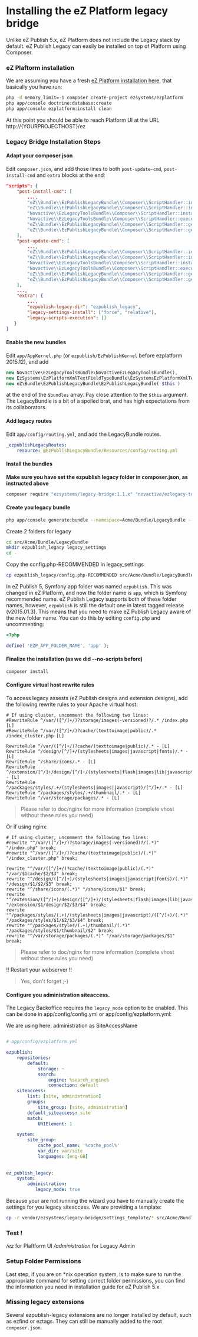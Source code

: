 # Installing the eZ Platform legacy bridge

Unlike eZ Publish 5.x, eZ Platform does not include the Legacy stack by default.
eZ Publish Legacy can easily be installed on top of Platform using Composer.

### eZ Plaftorm installation

We are assuming you have a fresh [eZ Platform installation here](https://www.ezplatform.com/), 
that basically you have run:

```bash
php -d memory_limit=-1 composer create-project ezsystems/ezplatform
php app/console doctrine:database:create
php app/console ezplatform:install clean
```

At this point you should be able to reach Platform UI at the URL http://{YOURPROJECTHOST}/ez

### Legacy Bridge Installation Steps

#### Adapt your composer.json

Edit `composer.json`, and add those lines to both `post-update-cmd`, `post-install-cmd` and `extra` blocks at the end:

```json
"scripts": {
    "post-install-cmd": [
        ...,
        "eZ\\Bundle\\EzPublishLegacyBundle\\Composer\\ScriptHandler::installAssets",
        "eZ\\Bundle\\EzPublishLegacyBundle\\Composer\\ScriptHandler::installLegacyBundlesExtensions",
        "Novactive\\EzLegacyToolsBundle\\Composer\\ScriptHandler::installLegacyBundlesSettings",
        "Novactive\\EzLegacyToolsBundle\\Composer\\ScriptHandler::executeLegacyScripts",
        "eZ\\Bundle\\EzPublishLegacyBundle\\Composer\\ScriptHandler::generateAutoloads",
        "eZ\\Bundle\\EzPublishLegacyBundle\\Composer\\ScriptHandler::generateKernelOverrideAutoloads",
    ],
    "post-update-cmd": [
        ...,
        "eZ\\Bundle\\EzPublishLegacyBundle\\Composer\\ScriptHandler::installAssets",
        "eZ\\Bundle\\EzPublishLegacyBundle\\Composer\\ScriptHandler::installLegacyBundlesExtensions",
        "Novactive\\EzLegacyToolsBundle\\Composer\\ScriptHandler::installLegacyBundlesSettings",
        "Novactive\\EzLegacyToolsBundle\\Composer\\ScriptHandler::executeLegacyScripts",
        "eZ\\Bundle\\EzPublishLegacyBundle\\Composer\\ScriptHandler::generateAutoloads",
        "eZ\\Bundle\\EzPublishLegacyBundle\\Composer\\ScriptHandler::generateKernelOverrideAutoloads",
    ],
    ...,
    "extra": {
        ...,
        "ezpublish-legacy-dir": "ezpublish_legacy",
        "legacy-settings-install": ["force", "relative"],
        "legacy-scripts-execution": []
   } 
}
```

#### Enable the new bundles

Edit `app/AppKernel.php` (or `ezpublish/EzPublishKernel` before ezplatform 2015.12), and add 

```php
new Novactive\EzLegacyToolsBundle\NovactiveEzLegacyToolsBundle(),
new EzSystems\EzPlatformXmlTextFieldTypeBundle\EzSystemsEzPlatformXmlTextFieldTypeBundle(),
new eZ\Bundle\EzPublishLegacyBundle\EzPublishLegacyBundle( $this )

```
at the end of the `$bundles` array. 
Pay close attention to the `$this` argument. The LegacyBundle is a bit  of a spoiled brat, and has high expectations 
from its collaborators.


#### Add legacy routes

Edit `app/config/routing.yml`, and add the LegacyBundle routes.

```yaml
_ezpublishLegacyRoutes:
    resource: @EzPublishLegacyBundle/Resources/config/routing.yml
```

#### Install the bundles

**Make sure you have set the ezpublish legacy folder in composer.json, as instructed above**

```bash
composer require "ezsystems/legacy-bridge:1.1.x" "novactive/ezlegacy-tools-bundle:dev-master" "ezsystems/ezplatform-xmltext-fieldtype" netgen/ngsymfonytools netgen/ezplatformsearch --no-scripts
```

#### Create you legacy bundle

```bash
php app/console generate:bundle --namespace=Acme/Bundle/LegacyBundle --format=annotation --bundle-name=AcmeLegacyBundle --dir=src -n
```

Create 2 folders for legacy

```bash
cd src/Acme/Bundle/LegacyBundle
mkdir ezpublish_legacy legacy_settings
cd -
```

Copy the config.php-RECOMMENDED in legacy_settings

```bash
cp ezpublish_legacy/config.php-RECOMMENDED src/Acme/Bundle/LegacyBundle/legacy_settings/config.php
```
In eZ Publish 5, Symfony app folder was named `ezpublish`. This was changed in eZ Platform, 
and now the folder name is `app`, which is Symfony recommended name. 
eZ Publish Legacy supports both of these folder names, however, `ezpublish` is still the default 
one in latest tagged release (v2015.01.3). This means that you need to make eZ Publish Legacy aware of the 
new folder name. You can do this by editing `config.php` and uncommenting:

```php
<?php

define( 'EZP_APP_FOLDER_NAME', 'app' );
```

#### Finalize the installation (as we did --no-scripts before)

```bash
composer install
```

#### Configure virtual host rewrite rules

To access legacy assests (eZ Publish designs and extension designs), add the following rewrite rules to your Apache virtual host:

```
# If using cluster, uncomment the following two lines:
#RewriteRule ^/var/([^/]+/)?storage/images(-versioned)?/.* /index.php [L]
#RewriteRule ^/var/([^/]+/)?cache/(texttoimage|public)/.* /index_cluster.php [L]

RewriteRule ^/var/([^/]+/)?cache/(texttoimage|public)/.* - [L]
RewriteRule ^/design/[^/]+/(stylesheets|images|javascript|fonts)/.* - [L]
RewriteRule ^/share/icons/.* - [L]
RewriteRule ^/extension/[^/]+/design/[^/]+/(stylesheets|flash|images|lib|javascripts?)/.* - [L]
RewriteRule ^/packages/styles/.+/(stylesheets|images|javascript)/[^/]+/.* - [L]
RewriteRule ^/packages/styles/.+/thumbnail/.* - [L]
RewriteRule ^/var/storage/packages/.* - [L]
```

> Please refer to doc/nginx for more information (complete vhost without these rules you need)

Or if using nginx:

```
# If using cluster, uncomment the following two lines:
#rewrite "^/var/([^/]+/)?storage/images(-versioned)?/(.*)" "/index.php" break;
#rewrite "^/var/([^/]+/)?cache/(texttoimage|public)/(.*)" "/index_cluster.php" break;

rewrite "^/var/([^/]+/)?cache/(texttoimage|public)/(.*)" "/var/$1cache/$2/$3" break;
rewrite "^/design/([^/]+)/(stylesheets|images|javascript|fonts)/(.*)" "/design/$1/$2/$3" break;
rewrite "^/share/icons/(.*)" "/share/icons/$1" break;
rewrite "^/extension/([^/]+)/design/([^/]+)/(stylesheets|flash|images|lib|javascripts?)/(.*)" "/extension/$1/design/$2/$3/$4" break;
rewrite "^/packages/styles/(.+)/(stylesheets|images|javascript)/([^/]+)/(.*)" "/packages/styles/$1/$2/$3/$4" break;
rewrite "^/packages/styles/(.+)/thumbnail/(.*)" "/packages/styles/$1/thumbnail/$2" break;
rewrite "^/var/storage/packages/(.*)" "/var/storage/packages/$1" break;
```

> Please refer to doc/nginx for more information (complete vhost without these rules you need)


!! Restart your webserver !!

> Yes, don't forget ;-)

#### Configure you administration siteaccess.

The Legacy Backoffice requires the `legacy_mode` option to be enabled.
This can be done in app/config/config.yml or app/config/ezplatform.yml:

We are using here: administration as SiteAccessName

```yaml

# app/config/ezplatform.yml

ezpublish:
    repositories:
        default:
            storage: ~
            search:
                engine: %search_engine%
                connection: default
    siteaccess:
        list: [site, administration]
        groups:
            site_group: [site, administration]
        default_siteaccess: site
        match:
            URIElement: 1

    system:
        site_group:
            cache_pool_name: '%cache_pool%'
            var_dir: var/site
            languages: [eng-GB]
            
            
ez_publish_legacy:
    system:
        administration:
           legacy_mode: true
```


Because your are not running the wizard you have to manually create the settings for you legacy siteaccess.
We are providing a template:
```bash
cp -r vendor/ezsystems/legacy-bridge/settings_template/* src/Acme/Bundle/LegacyBundle/legacy_settings
```


### Test !

*/ez* for Plaftform UI
*/administration* for Legacy Admin


### Setup Folder Permissions

Last step, if you are on *nix operation system, is to make sure to run 
the appropriate command for setting correct folder permissions, you 
can find the information you need in installation guide for eZ Publish 5.x.


### Missing legacy extensions

Several ezpublish-legacy extensions are no longer installed by default, such as ezfind or eztags.
They can still be manually added to the root `composer.json`.
